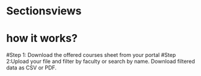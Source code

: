 # Sectionsviews 

# how it works?
 #Step 1: Download the offered courses sheet from your portal 
 #Step 2:Upload your file and filter by faculty or search by name. Download filtered data as CSV or PDF.
